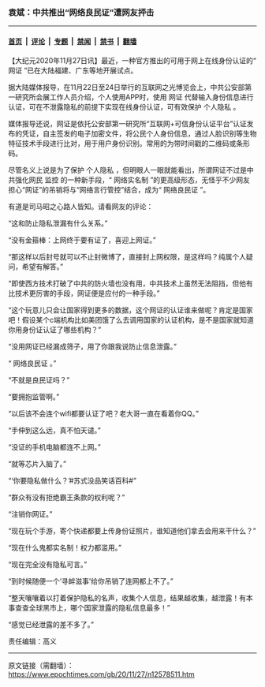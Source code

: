 ### 袁斌：中共推出“网络良民证”遭网友抨击

---

#### [首页](../../../..?n12578511) &nbsp;|&nbsp; [评论](../../../../../epoch-comment?n12578511) &nbsp;|&nbsp; [专题](../../../../../epoch-special?n12578511) &nbsp;|&nbsp; [禁闻](../../../../../epoch-news?n12578511) &nbsp;|&nbsp; [禁书](../../../../../books?n12578511) &nbsp;|&nbsp; [翻墙](https://github.com/gfw-breaker/nogfw/blob/master/README.md?n12578511)


<div class="post_content" id="artbody" itemprop="articleBody">
 <!-- article content begin -->
 <p>
  【大纪元2020年11月27日讯】最近，一种官方推出的可用于网上在线身份认证的“
  <ok href="https://www.epochtimes.com/gb/tag/%E7%BD%91%E8%AF%81.html">
   网证
  </ok>
  ”已在大陆福建、广东等地开展试点。
 </p>
 <p>
  据大陆媒体报导，在11月22日至24日举行的互联网之光博览会上，中共公安部第一研究所会展工作人员介绍，个人使用APP时，使用
  <ok href="https://www.epochtimes.com/gb/tag/%E7%BD%91%E8%AF%81.html">
   网证
  </ok>
  代替输入身份信息进行认证，可在不泄露隐私的前提下实现在线身份认证，可有效保护
  <ok href="https://www.epochtimes.com/gb/tag/%E4%B8%AA%E4%BA%BA%E9%9A%90%E7%A7%81.html">
   个人隐私
  </ok>
  。
 </p>
 <p>
  媒体报导还说，网证是依托公安部第一研究所“互联网+可信身份认证平台”认证发布的凭证，自主签发的电子加密文件，将公民个人身份信息，通过人脸识别等生物特征技术手段进行比对，用于用户身份识别。常用的为带时间戳的二维码或条形码。
 </p>
 <p>
  尽管名义上说是为了保护
  <ok href="https://www.epochtimes.com/gb/tag/%E4%B8%AA%E4%BA%BA%E9%9A%90%E7%A7%81.html">
   个人隐私
  </ok>
  ，但明眼人一眼就能看出，所谓网证不过是中共强化网民
  <ok href="https://www.epochtimes.com/gb/tag/%E7%9B%91%E6%8E%A7.html">
   监控
  </ok>
  的一种新手段，“
  <ok href="https://www.epochtimes.com/gb/tag/%E7%BD%91%E7%BB%9C%E5%AE%9E%E5%90%8D%E5%88%B6.html">
   网络实名制
  </ok>
  ”的更高级形态，无怪乎不少网友担心“网证”的吊销将与“网络言行管控”结合，成为“
  <ok href="https://www.epochtimes.com/gb/tag/%E7%BD%91%E7%BB%9C%E8%89%AF%E6%B0%91%E8%AF%81.html">
   网络良民证
  </ok>
  ”。
 </p>
 <p>
  有道是司马昭之心路人皆知。请看网友的评论：
 </p>
 <p>
  “这和防止隐私泄漏有什么关系。”
 </p>
 <p>
  “没有金箍棒：上网终于要有证了，喜迎上网证。”
 </p>
 <p>
  “那这样以后封号就可以不止封微博了，直接封上网权限，是这样吗？纯属个人疑问，希望有解答。”
 </p>
 <p>
  “即使西方技术打破了中共的防火墙也没有用，中共技术上虽然无法阻挡，但他有比技术更厉害的手段，网证便是应付的一种手段。”
 </p>
 <p>
  “这个玩意儿只会让国家得到更多的数据，这个网证的认证谁来做呢？肯定是国家吧！假设某个c端机构比如美团饿了么去调用国家的认证机构，是不是国家就知道你用身份证认证了哪些机构？”
 </p>
 <p>
  “没用网证已经漏成筛子，用了你跟我说防止信息泄露。”
 </p>
 <p>
  “
  <ok href="https://www.epochtimes.com/gb/tag/%E7%BD%91%E7%BB%9C%E8%89%AF%E6%B0%91%E8%AF%81.html">
   网络良民证
  </ok>
  。”
 </p>
 <p>
  “不就是良民证吗？”
 </p>
 <p>
  “要拥抱监管啊。”
 </p>
 <p>
  “以后该不会连个wifi都要认证了吧？老大哥一直在看着你QQ。”
 </p>
 <p>
  “手伸到这么远，真不怕天谴。”
 </p>
 <p>
  “没证的手机电脑都连不上网。”
 </p>
 <p>
  “就等芯片入脑了。”
 </p>
 <p>
  “‘你要隐私做什么？’#苏式没品笑话百科#”
 </p>
 <p>
  “群众有没有拒绝霸王条款的权利呢？”
 </p>
 <p>
  “注销你网证。”
 </p>
 <p>
  “现在玩个手游，寄个快递都要上传身份证照片，谁知道他们拿去会用来干什么？”
 </p>
 <p>
  “现在什么鬼都实名制！权力都滥用。”
 </p>
 <p>
  “现在完全没有隐私可言。”
 </p>
 <p>
  “到时候随便一个‘寻衅滋事’给你吊销了连网都上不了。”
 </p>
 <p>
  “整天嚷嚷着以打着保护隐私的名声，收集个人信息，结果越收集，越泄露！有本事查查全球黑市上，哪个国家泄露的隐私信息最多！”
 </p>
 <p>
  “感觉已经泄露的差不多了。”
 </p>
 <p>
  责任编辑：高义
 </p>
 <!-- article content end -->
 <div id="below_article_ad">
 </div>
</div>


---

原文链接（需翻墙）：https://www.epochtimes.com/gb/20/11/27/n12578511.htm